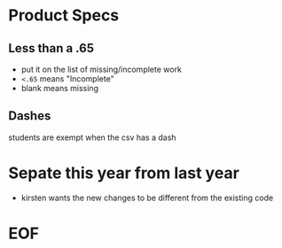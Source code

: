 # Product Specs

## Less than a .65
- put it on the list of missing/incomplete work
- `<.65` means "Incomplete"
- blank means missing 


## Dashes
students are exempt when the csv has a dash

# Sepate this year from last year
- kirsten wants the new changes to be different from the existing code





# EOF
